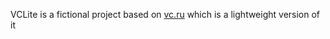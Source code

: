 VCLite is a fictional project based on [vc.ru](https://vc.ru/) which is a lightweight version of it
